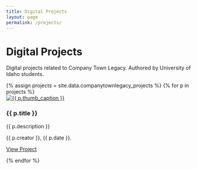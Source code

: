 ```yaml
---
title: Digital Projects
layout: page
permalink: /projects/
---
```


# Digital Projects 

Digital projects related to Company Town Legacy. Authored by University of Idaho students.

<div class="row">
{% assign projects = site.data.companytownlegacy_projects %}
{% for p in projects %}
<div class="item col-md-6 col-sm-12 col-xs-12 mb-2" >
    <div class="card">
        <a href="{{ p.link }}" target="_blank">
            <img class="card-img-top lazy" src="{{ p.thumbnail | prepend: '/objects/' | relative_url }}" alt="{{ p.thumb_caption }}">
        </a>
        <div class="card-body text-center search">
            <h3 class="card-title">{{ p.title }}</h3>
            <p class="card-text">{{ p.description }}</p>
            <p class="card-text">{{ p.creator }}, {{ p.date }}.</p>
            <p>
                <a href="{{ p.link }}" target="_blank" class="btn btn-info" title="link to {{ item.title | escape }}">View Project</a>
            </p>
        </div>
    </div>
</div>
{% endfor %}
</div>